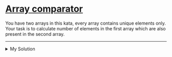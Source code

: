 # [Array comparator](https://www.codewars.com/kata/561046a9f629a8aac000001d)

You have two arrays in this kata, every array contains unique elements only. Your task is to calculate number of elements in the first array which are also present in the second array.

---

<details><summary>My Solution</summary>

```js
function matchArrays(v, r) {
  let count = 0

  v.forEach(el => {
    if (r.includes(el)) count++
  })

  return count
}
```

</details>
